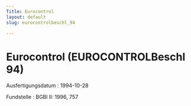 ```yaml
---
Title: Eurocontrol
layout: default
slug: eurocontrolbeschl_94

---
```


# Eurocontrol (EUROCONTROLBeschl 94)

Ausfertigungsdatum
:   1994-10-28

Fundstelle
:   BGBl II: 1996, 757

